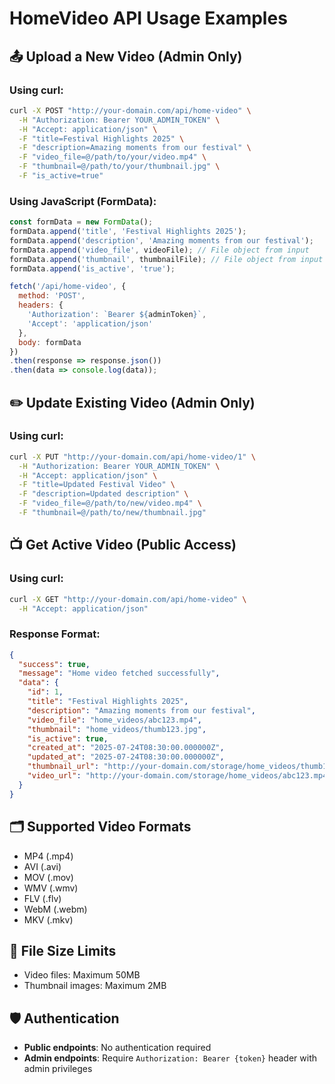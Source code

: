 # HomeVideo API Usage Examples

## 📤 Upload a New Video (Admin Only)

### Using curl:
```bash
curl -X POST "http://your-domain.com/api/home-video" \
  -H "Authorization: Bearer YOUR_ADMIN_TOKEN" \
  -H "Accept: application/json" \
  -F "title=Festival Highlights 2025" \
  -F "description=Amazing moments from our festival" \
  -F "video_file=@/path/to/your/video.mp4" \
  -F "thumbnail=@/path/to/your/thumbnail.jpg" \
  -F "is_active=true"
```

### Using JavaScript (FormData):
```javascript
const formData = new FormData();
formData.append('title', 'Festival Highlights 2025');
formData.append('description', 'Amazing moments from our festival');
formData.append('video_file', videoFile); // File object from input
formData.append('thumbnail', thumbnailFile); // File object from input
formData.append('is_active', 'true');

fetch('/api/home-video', {
  method: 'POST',
  headers: {
    'Authorization': `Bearer ${adminToken}`,
    'Accept': 'application/json'
  },
  body: formData
})
.then(response => response.json())
.then(data => console.log(data));
```

## ✏️ Update Existing Video (Admin Only)

### Using curl:
```bash
curl -X PUT "http://your-domain.com/api/home-video/1" \
  -H "Authorization: Bearer YOUR_ADMIN_TOKEN" \
  -H "Accept: application/json" \
  -F "title=Updated Festival Video" \
  -F "description=Updated description" \
  -F "video_file=@/path/to/new/video.mp4" \
  -F "thumbnail=@/path/to/new/thumbnail.jpg"
```

## 📺 Get Active Video (Public Access)

### Using curl:
```bash
curl -X GET "http://your-domain.com/api/home-video" \
  -H "Accept: application/json"
```

### Response Format:
```json
{
  "success": true,
  "message": "Home video fetched successfully",
  "data": {
    "id": 1,
    "title": "Festival Highlights 2025",
    "description": "Amazing moments from our festival",
    "video_file": "home_videos/abc123.mp4",
    "thumbnail": "home_videos/thumb123.jpg",
    "is_active": true,
    "created_at": "2025-07-24T08:30:00.000000Z",
    "updated_at": "2025-07-24T08:30:00.000000Z",
    "thumbnail_url": "http://your-domain.com/storage/home_videos/thumb123.jpg",
    "video_url": "http://your-domain.com/storage/home_videos/abc123.mp4"
  }
}
```

## 🗂️ Supported Video Formats
- MP4 (.mp4)
- AVI (.avi)
- MOV (.mov)
- WMV (.wmv)
- FLV (.flv)
- WebM (.webm)
- MKV (.mkv)

## 📏 File Size Limits
- Video files: Maximum 50MB
- Thumbnail images: Maximum 2MB

## 🛡️ Authentication
- **Public endpoints**: No authentication required
- **Admin endpoints**: Require `Authorization: Bearer {token}` header with admin privileges
